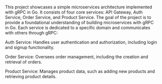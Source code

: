 This project showcases a simple microservices architecture implemented with gRPC in Go. It consists of four core services: API Gateway, Auth Service, Order Service, and Product Service. The goal of the project is to provide a foundational understanding of building microservices with gRPC in Go. Each service is dedicated to a specific domain and communicates with others through gRPC:

Auth Service: Handles user authentication and authorization, including login and signup functionality.

Order Service: Oversees order management, including the creation and retrieval of orders.

Product Service: Manages product data, such as adding new products and retrieving product details.
